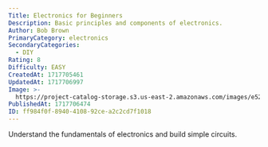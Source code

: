 ```yaml
---
Title: Electronics for Beginners
Description: Basic principles and components of electronics.
Author: Bob Brown
PrimaryCategory: electronics
SecondaryCategories:
  - DIY
Rating: 8
Difficulty: EASY
CreatedAt: 1717705461
UpdatedAt: 1717706997
Image: >-
  https://project-catalog-storage.s3.us-east-2.amazonaws.com/images/e523ae3f-f7af-4809-9ce7-07ad2c22a7cc.png
PublishedAt: 1717706474
ID: ff984f0f-8940-4108-92ce-a2c2cd7f1018
---
```

Understand the fundamentals of electronics and build simple circuits.
